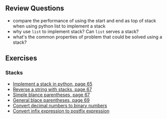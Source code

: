 

## Review Questions
- compare the performance of using the start and end as top of stack when using python list to implement a stack
- why use `list` to implement stack? Can `list` serves a stack?
- what's the common properties of problem that could be solved using a stack?
## Exercises
### Stacks
- [Implement a stack in python, page 65](./Stack.py)
- [Reverse a string with stacks, page 67](./reverse_a_string_with_stacks.py)
- [Simple blance parentheses, page 67](./simple_balance_parentheses.py)
- [General blace parentheses, page 69](./general_balance_parentheses.py)
- [Convert decimal numbers to binary numbers](./convert_decimal_to_binary.py)
- [Convert infix expression to postfix expression](./convert_infix_to_prefix_and_postfix_expressions.py)